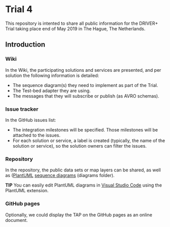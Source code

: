 # Trial 4

This repository is intented to share all public information for the DRIVER+ Trial taking place end of May 2019 in The Hague, The Netherlands.

## Introduction

### Wiki

In the Wiki, the participating solutions and services are presented, and per solution the following information is detailed:

- The sequence diagram(s) they need to implement as part of the Trial.
- The Test-bed adapter they are using.
- The messages that they will subscribe or publish (as AVRO schemas).

### Issue tracker

In the GitHub issues list:

- The integration milestones will be specified. Those milestones will be attached to the issues.
- For each solution or service, a label is created (typically, the name of the solution or service), so the solution owners can filter the issues.

### Repository

In the repository, the public data sets or map layers can be shared, as well as ([PlantUML](http://plantuml.com) [sequence diagrams](http://plantuml.com/sequence-diagram) (diagrams folder). 

**TIP** You can easily edit PlantUML diagrams in [Visual Studio Code](https://code.visualstudio.com) using the PlantUML extension.

### GitHub pages

Optionally, we could display the TAP on the GitHub pages as an online document.
